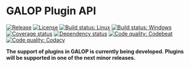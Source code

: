 # GALOP Plugin API

[![Release](https://img.shields.io/github/release/galop-proxy/plugin-api.svg)](https://github.com/galop-proxy/plugin-api/releases)
[![License](https://img.shields.io/github/license/galop-proxy/plugin-api.svg)](https://github.com/galop-proxy/plugin-api/blob/master/LICENSE)
[![Build status: Linux](https://travis-ci.org/galop-proxy/plugin-api.svg?branch=master)](https://travis-ci.org/galop-proxy/plugin-api)
[![Build status: Windows](https://ci.appveyor.com/api/projects/status/bdaq7ncw6e23g5ga?svg=true)](https://ci.appveyor.com/project/SebastianSchmidt/plugin-api)
[![Coverage status](https://coveralls.io/repos/github/galop-proxy/plugin-api/badge.svg?branch=master)](https://coveralls.io/github/galop-proxy/plugin-api?branch=master)
[![Dependency status](https://www.versioneye.com/user/projects/5964fca2368b0800517b683c/badge.svg)](https://www.versioneye.com/user/projects/5964fca2368b0800517b683c)
[![Code quality: Codebeat](https://codebeat.co/badges/fde091dc-46a0-44bc-8742-26230b7ee612)](https://codebeat.co/projects/github-com-galop-proxy-plugin-api-master)
[![Code quality: Codacy](https://api.codacy.com/project/badge/Grade/d5bf6df6d0574bd3b764ee64f66b9f65)](https://www.codacy.com/app/SebastianSchmidt/plugin-api?utm_source=github.com&amp;utm_medium=referral&amp;utm_content=galop-proxy/plugin-api&amp;utm_campaign=Badge_Grade)

**The support of plugins in GALOP is currently being developed.
Plugins will be supported in one of the next minor releases.**
